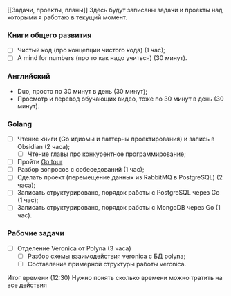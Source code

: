 [[Задачи, проекты, планы]]
Здесь будут записаны задачи и проекты над которыми я работаю в текущий момент.

### Книги общего развития
 - [ ] Чистый код (про концепции чистого кода) (1 час);
 - [ ] A mind for numbers (про то как надо учиться) (30 минут).

### Английский
 - Duo, просто по 30 минут в день (30 минут);
 - Просмотр и перевод обучающих видео, тоже по 30 минут в день (30 минут).

### Golang
 - [ ] Чтение книги (Go идиомы и паттерны проектирования) и запись в Obsidian (2 часа);
	 - [ ] Чтение главы про конкурентное программирование;
 - [ ] Пройти [Go tour](https://go.dev/tour/welcome/1)
 - [ ] Разбор вопросов с собеседований (1 час);
 - [ ] Сделать проект (перемещение данных из RabbitMQ в PostgreSQL) (2 часа);
 - [ ] Записать структурировано, порядок работы с PostgreSQL через Go (1 час);
 - [ ] Записать структурировано, порядок работы с MongoDB через Go (1 час).

### Рабочие задачи
 - [ ] Отделение Veronica от Polyna (3 часа)
	 - [ ] Разбор схемы взаимодействия veronica с БД polyna;
	 - [ ] Составление примерной структуры работы veronica.

Итог времени (12:30)
Нужно понять сколько времени можно тратить на все действия